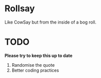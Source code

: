 # Rollsay

Like CowSay but from the inside of a bog roll.

# TODO

**Please try to keep this up to date**

1. Randomise the quote
2. Better coding practices